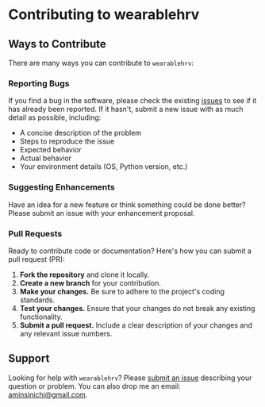 # Contributing to wearablehrv

## Ways to Contribute

There are many ways you can contribute to `wearablehrv`:

### Reporting Bugs

If you find a bug in the software, please check the existing [issues](https://github.com/Aminsinichi/wearable-hrv/issues) to see if it has already been reported. If it hasn't, submit a new issue with as much detail as possible, including:

- A concise description of the problem
- Steps to reproduce the issue
- Expected behavior
- Actual behavior
- Your environment details (OS, Python version, etc.)

### Suggesting Enhancements

Have an idea for a new feature or think something could be done better? Please submit an issue with your enhancement proposal.

### Pull Requests

Ready to contribute code or documentation? Here's how you can submit a pull request (PR):

1. **Fork the repository** and clone it locally.
2. **Create a new branch** for your contribution.
3. **Make your changes.** Be sure to adhere to the project's coding standards.
4. **Test your changes.** Ensure that your changes do not break any existing functionality.
5. **Submit a pull request.** Include a clear description of your changes and any relevant issue numbers.

## Support

Looking for help with `wearablehrv`? Please [submit an issue](https://github.com/Aminsinichi/wearable-hrv/issues) describing your question or problem. You can also drop me an email: [aminsinichi@gmail.com](mailto:aminsinichi@gmail.com).
